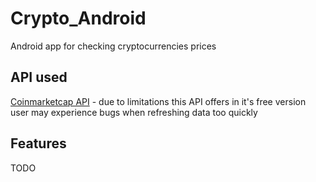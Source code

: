 # Crypto_Android
Android app for checking cryptocurrencies prices

## API used 
[Coinmarketcap API](https://coinmarketcap.com/api/) - due to limitations this API offers in it's free version user may experience bugs when refreshing data too quickly

## Features
TODO
